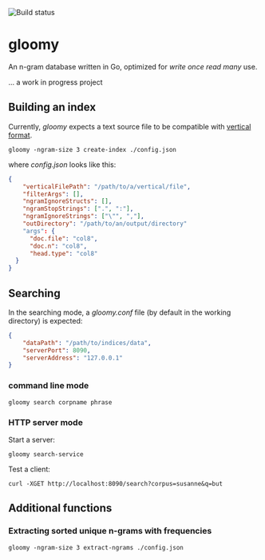 ![Build status](https://travis-ci.org/tomachalek/gloomy.svg?branch=master)

# gloomy

An n-gram database written in Go, optimized for *write once read many* use.

... a work in progress project


## Building an index

Currently, *gloomy* expects a text source file to be compatible with [vertical format](https://www.sketchengine.co.uk/documentation/preparing-corpus-text/).

```
gloomy -ngram-size 3 create-index ./config.json
```

where *config.json* looks like this:

```json
{
    "verticalFilePath": "/path/to/a/vertical/file",
    "filterArgs": [],
    "ngramIgnoreStructs": [],
    "ngramStopStrings": [".", ":"],
    "ngramIgnoreStrings": ["\"", ","],
    "outDirectory": "/path/to/an/output/directory"
    "args": {
      "doc.file": "col8",
      "doc.n": "col8",
      "head.type": "col8"
  }
}
```

## Searching

In the searching mode, a *gloomy.conf* file (by default in the working directory) is expected:

```json
{
    "dataPath": "/path/to/indices/data",
    "serverPort": 8090,
    "serverAddress": "127.0.0.1"
}
```

### command line mode

```
gloomy search corpname phrase
```

### HTTP server mode

Start a server:

```
gloomy search-service 
```

Test a client:

```
curl -XGET http://localhost:8090/search?corpus=susanne&q=but
```



## Additional functions

### Extracting sorted unique n-grams with frequencies

```
gloomy -ngram-size 3 extract-ngrams ./config.json
```
